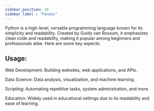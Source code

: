 ```yaml
---
sidebar_position: 20
sidebar_label : "Pandas"
---
```


Python is a high-level, versatile programming language known for its simplicity and readability. Created by Guido van Rossum, it emphasizes clean code and readability, making it popular among beginners and professionals alike. Here are some key aspects:


## Usage:

Web Development: Building websites, web applications, and APIs.

Data Science: Data analysis, visualization, and machine learning.

Scripting: Automating repetitive tasks, system administration, and more.

Education: Widely used in educational settings due to its readability and ease of learning.
